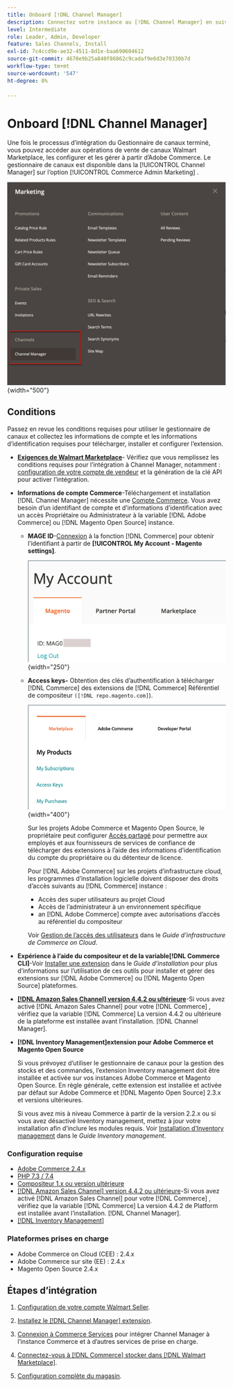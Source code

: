 ```yaml
---
title: Onboard [!DNL Channel Manager]
description: Connectez votre instance au [!DNL Channel Manager] en suivant quelques étapes d’intégration."
level: Intermediate
role: Leader, Admin, Developer
feature: Sales Channels, Install
exl-id: 7c4ccd9e-ae32-4511-8d1e-baa690604612
source-git-commit: 4670e9b25a840f86862c9cadaf9e6d3e70330b7d
workflow-type: tm+mt
source-wordcount: '547'
ht-degree: 0%

---
```



# Onboard [!DNL Channel Manager]

Une fois le processus d’intégration du Gestionnaire de canaux terminé, vous pouvez accéder aux opérations de vente de canaux Walmart Marketplace, les configurer et les gérer à partir d’Adobe Commerce. Le gestionnaire de canaux est disponible dans la [!UICONTROL Channel Manager] sur l’option [!UICONTROL Commerce Admin Marketing] .

![[!DNL Channel Manager] dans la vue Admin](assets/channel-manager-admin-view.png){width="500"}

## Conditions

Passez en revue les conditions requises pour utiliser le gestionnaire de canaux et collectez les informations de compte et les informations d’identification requises pour télécharger, installer et configurer l’extension.

- **[Exigences de Walmart Marketplace](walmart-requirements.md)**- Vérifiez que vous remplissez les conditions requises pour l’intégration à Channel Manager, notamment : [configuration de votre compte de vendeur](https://sellerhelp.walmart.com/seller/s/guide?article=000008219) et la génération de la clé API pour activer l’intégration.

- **Informations de compte Commerce**-Téléchargement et installation [!DNL Channel Manager] nécessite une [Compte Commerce](https://experienceleague.adobe.com/docs/commerce-admin/start/commerce-account/commerce-account-create.html). Vous avez besoin d’un identifiant de compte et d’informations d’identification avec un accès Propriétaire ou Administrateur à la variable [!DNL Adobe Commerce] ou [!DNL Magento Open Source] instance.

   - **MAGE ID**-[Connexion](https://account.magento.com/customer/account/login/) à la fonction [!DNL Commerce] pour obtenir l’identifiant à partir de **[!UICONTROL My Account - Magento settings]**.

     ![[!DNL MAGEID] on [!DNL Commerce] paramètres du compte](assets/mageid-my-commerce-account.png){width="250"}

   - **Access keys-** Obtention des clés d’authentification à télécharger [!DNL Commerce] des extensions de [!DNL Commerce] Référentiel de compositeur `([!DNL repo.magento.com]`).

     ![[!UICONTROL Commerce Marketplace access keys]](assets/commerce-marketplace-access-keys.png){width="400"}

     Sur les projets Adobe Commerce et Magento Open Source, le propriétaire peut configurer [Accès partagé](https://experienceleague.adobe.com/docs/commerce-admin/start/commerce-account/commerce-account-share.html) pour permettre aux employés et aux fournisseurs de services de confiance de télécharger des extensions à l’aide des informations d’identification du compte du propriétaire ou du détenteur de licence.

     Pour [!DNL Adobe Commerce] sur les projets d’infrastructure cloud, les programmes d’installation logicielle doivent disposer des droits d’accès suivants au [!DNL Commerce] instance :

      - Accès des super utilisateurs au projet Cloud
      - Accès de l’administrateur à un environnement spécifique
      - an [!DNL Adobe Commerce] compte avec autorisations d’accès au référentiel du compositeur

     Voir [Gestion de l’accès des utilisateurs](https://experienceleague.adobe.com/docs/commerce-cloud-service/user-guide/project/user-access.html) dans le *Guide d’infrastructure de Commerce on Cloud*.

- **Expérience à l’aide du compositeur et de la variable[!DNL Commerce CLI]**-Voir [Installer une extension](https://experienceleague.adobe.com/docs/commerce-operations/installation-guide/tutorials/extensions.html) dans le *Guide d’installation* pour plus d’informations sur l’utilisation de ces outils pour installer et gérer des extensions sur [!DNL Adobe Commerce] ou [!DNL Magento Open Source] plateformes.

- **[[!DNL Amazon Sales Channel] version 4.4.2 ou ultérieure](https://experienceleague.adobe.com/docs/commerce-channels/amazon/release-notes.html)**-Si vous avez activé [!DNL Amazon Sales Channel] pour votre [!DNL Commerce] , vérifiez que la variable [!DNL Commerce] La version 4.4.2 ou ultérieure de la plateforme est installée avant l’installation. [!DNL Channel Manager].

- **[!DNL Inventory Management]extension pour Adobe Commerce et Magento Open Source**

  Si vous prévoyez d’utiliser le gestionnaire de canaux pour la gestion des stocks et des commandes, l’extension Inventory management doit être installée et activée sur vos instances Adobe Commerce et Magento Open Source. En règle générale, cette extension est installée et activée par défaut sur Adobe Commerce et [!DNL Magento Open Source] 2.3.x et versions ultérieures.

  Si vous avez mis à niveau Commerce à partir de la version 2.2.x ou si vous avez désactivé Inventory management, mettez à jour votre installation afin d’inclure les modules requis. Voir [Installation d’Inventory management](https://experienceleague.adobe.com/docs/commerce-admin/inventory/get-started/install-update.html) dans le *Guide Inventory management*.

### Configuration requise

- [Adobe Commerce 2.4.x](https://experienceleague.adobe.com/docs/commerce-operations/release/versions.html)
- [PHP 7.3 / 7.4](https://experienceleague.adobe.com/docs/commerce-operations/installation-guide/prerequisites/php-settings.html)
- [Compositeur 1.x ou version ultérieure](https://experienceleague.adobe.com/docs/commerce-cloud-service/user-guide/develop/overview.html)
- [[!DNL Amazon Sales Channel] version 4.4.2 ou ultérieure](https://experienceleague.adobe.com/docs/commerce-channels/amazon/release-notes.html)-Si vous avez activé [!DNL Amazon Sales Channel] pour votre [!DNL Commerce] , vérifiez que la variable [!DNL Commerce] La version 4.4.2 de Platform est installée avant l’installation. [!DNL Channel Manager].
- [[!DNL Inventory Management]](https://experienceleague.adobe.com/docs/commerce-admin/inventory/get-started/install-update.html)

### Plateformes prises en charge

- Adobe Commerce on Cloud (CEE) : 2.4.x
- Adobe Commerce sur site (EE) : 2.4.x
- Magento Open Source 2.4.x

## Étapes d’intégration

1. [Configuration de votre compte Walmart Seller](https://seller.walmart.com/signup?q=&amp;origin=solution_provider&amp;src=0014M00001zivMp).

1. [Installez le [!DNL Channel Manager] extension](install.md).

1. [Connexion à Commerce Services](connect.md) pour intégrer Channel Manager à l’instance Commerce et à d’autres services de prise en charge.

1. [Connectez-vous à [!DNL Commerce] stocker dans [!DNL Walmart Marketplace]](connect-marketplace.md).

1. [Configuration complète du magasin](complete-sales-channel-store-setup.md).

